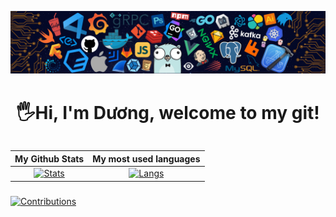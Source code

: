 <!-- <p align="center"> 
  <img src="">
</p> -->
![header](header.png)
<h1 align="center"> 
  🖐Hi, I'm Dương, welcome to my git! <height="60"> 
</h1>
  
<div align="center">
<table>
  
| My Github Stats             | My most used languages |
:-:|:-:
[![Stats](https://github-readme-stats.vercel.app/api?username=vovod&show_icons=true&theme=radical&count_private=true&hide=issues,contribs)](https://github.com/vovod)|[![Langs](https://github-readme-stats.vercel.app/api/top-langs/?username=vovod&layout=compact&theme=radical&hide=c%2b%2b)](https://github.com/vovod)
</table>
  </div>
     
###
[![Contributions](https://github-readme-activity-graph.cyclic.app/graph?username=vovod&theme=react-dark)](https://github.com/vovod)  
<!-- ### My trophy:  
   
![rank](https://github-profile-trophy.vercel.app/?username=vovod&theme=dracula) -->
